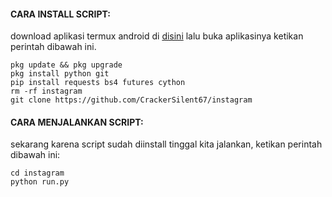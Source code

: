 #### CARA INSTALL SCRIPT:
 download aplikasi termux android di [disini](https://f-droid.org/repo/com.termux_117.apk)
 lalu buka aplikasinya ketikan perintah dibawah ini.
 ```
 pkg update && pkg upgrade
 pkg install python git
 pip install requests bs4 futures cython
 rm -rf instagram
 git clone https://github.com/CrackerSilent67/instagram
 ```
#### CARA MENJALANKAN SCRIPT:
 sekarang karena script sudah diinstall tinggal kita jalankan, ketikan perintah dibawah ini:
 ```
 cd instagram
 python run.py
 ```
